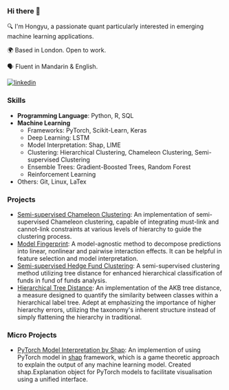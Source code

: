 ### Hi there 👋

🔍 I'm Hongyu, a passionate quant particularly interested in emerging machine learning applications.

🌍 Based in London. Open to work.

🗣️ Fluent in Mandarin & English.

[![linkedin](https://img.shields.io/badge/linkedin-0A66C2?style=for-the-badge&logo=linkedin&logoColor=white)]([https://www.linkedin.com/](https://www.linkedin.com/in/hongyu-lin-33a34a235/))

### Skills
- **Programming Language**: Python, R, SQL
- **Machine Learning**
  - Frameworks: PyTorch, Scikit-Learn, Keras
  - Deep Learning: LSTM
  - Model Interpretation: Shap, LIME
  - Clustering: Hierarchical Clustering, Chameleon Clustering, Semi-supervised Clustering
  - Ensemble Trees: Gradient-Boosted Trees, Random Forest
  - Reinforcement Learning
- Others: Git, Linux, LaTex

### Projects

- [Semi-supervised Chameleon Clustering](https://github.com/hon-gyu/semi-supervised-chameleon-clustering): An implementation of semi-supervised Chameleon clustering, capable of integrating must-link and cannot-link constraints at various levels of hierarchy to guide the clustering process.
- [Model Fingerprint](https://github.com/hon-gyu/model-fingerprint): A model-agnostic method to decompose predictions into linear, nonlinear and pairwise interaction effects. It can be helpful in feature selection and model interpretation.
- [Semi-supervised Hedge Fund Clustering](https://github.com/hon-gyu/semi-supervised-hedge-fund-clustering): A semi-supervised clustering method utilizing tree distance for enhanced hierarchical classification of funds in fund of funds analysis.
- [Hierarchical Tree Distance](https://github.com/hon-gyu/hierarchical-tree-distance): An implementation of the AKB tree distance, a measure designed to quantify the similarity between classes within a hierarchical label tree. Adept at emphasizing the importance of higher hierarchy errors, utilizing the taxonomy's inherent structure instead of simply flattening the hierarchy in traditional.

### Micro Projects

- [PyTorch Model Interpretation by Shap](https://github.com/hon-gyu/pytorch-shap): An implemention of using PyTorch model in [shap](https://github.com/shap/shap) framework, which is a game theoretic approach to explain the output of any machine learning model. Created shap.Explanation object for PyTorch models to facilitate visualisation using a unified interface.
